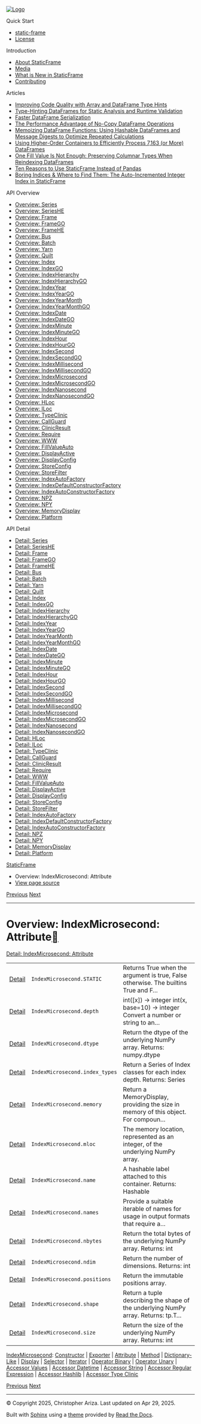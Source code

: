 [![Logo](../_static/sf-logo-web_icon-small.png)](../index.md)

Quick Start

* [static-frame](../readme.md)
* [License](../license.md)

Introduction

* [About StaticFrame](../intro.md)
* [Media](../intro.html#media)
* [What is New in StaticFrame](../new.md)
* [Contributing](../contributing.md)

Articles

* [Improving Code Quality with Array and DataFrame Type Hints](../articles/guard.md)
* [Type-Hinting DataFrames for Static Analysis and Runtime Validation](../articles/ftyping.md)
* [Faster DataFrame Serialization](../articles/serialize.md)
* [The Performance Advantage of No-Copy DataFrame Operations](../articles/no_copy.md)
* [Memoizing DataFrame Functions: Using Hashable DataFrames and Message Digests to Optimize Repeated Calculations](../articles/hash.md)
* [Using Higher-Order Containers to Efficiently Process 7,163 (or More) DataFrames](../articles/uhoc.md)
* [One Fill Value Is Not Enough: Preserving Columnar Types When Reindexing DataFrames](../articles/fill_value.md)
* [Ten Reasons to Use StaticFrame Instead of Pandas](../articles/upgrade.md)
* [Boring Indices & Where to Find Them: The Auto-Incremented Integer Index in StaticFrame](../articles/aiii.md)

API Overview

* [Overview: Series](series.md)
* [Overview: SeriesHE](series_he.md)
* [Overview: Frame](frame.md)
* [Overview: FrameGO](frame_go.md)
* [Overview: FrameHE](frame_he.md)
* [Overview: Bus](bus.md)
* [Overview: Batch](batch.md)
* [Overview: Yarn](yarn.md)
* [Overview: Quilt](quilt.md)
* [Overview: Index](index.md)
* [Overview: IndexGO](index_go.md)
* [Overview: IndexHierarchy](index_hierarchy.md)
* [Overview: IndexHierarchyGO](index_hierarchy_go.md)
* [Overview: IndexYear](index_year.md)
* [Overview: IndexYearGO](index_year_go.md)
* [Overview: IndexYearMonth](index_year_month.md)
* [Overview: IndexYearMonthGO](index_year_month_go.md)
* [Overview: IndexDate](index_date.md)
* [Overview: IndexDateGO](index_date_go.md)
* [Overview: IndexMinute](index_minute.md)
* [Overview: IndexMinuteGO](index_minute_go.md)
* [Overview: IndexHour](index_hour.md)
* [Overview: IndexHourGO](index_hour_go.md)
* [Overview: IndexSecond](index_second.md)
* [Overview: IndexSecondGO](index_second_go.md)
* [Overview: IndexMillisecond](index_millisecond.md)
* [Overview: IndexMillisecondGO](index_millisecond_go.md)
* [Overview: IndexMicrosecond](index_microsecond.md)
* [Overview: IndexMicrosecondGO](index_microsecond_go.md)
* [Overview: IndexNanosecond](index_nanosecond.md)
* [Overview: IndexNanosecondGO](index_nanosecond_go.md)
* [Overview: HLoc](hloc.md)
* [Overview: ILoc](iloc.md)
* [Overview: TypeClinic](type_clinic.md)
* [Overview: CallGuard](call_guard.md)
* [Overview: ClinicResult](clinic_result.md)
* [Overview: Require](require.md)
* [Overview: WWW](www.md)
* [Overview: FillValueAuto](fill_value_auto.md)
* [Overview: DisplayActive](display_active.md)
* [Overview: DisplayConfig](display_config.md)
* [Overview: StoreConfig](store_config.md)
* [Overview: StoreFilter](store_filter.md)
* [Overview: IndexAutoFactory](index_auto_factory.md)
* [Overview: IndexDefaultConstructorFactory](index_default_constructor_factory.md)
* [Overview: IndexAutoConstructorFactory](index_auto_constructor_factory.md)
* [Overview: NPZ](npz.md)
* [Overview: NPY](npy.md)
* [Overview: MemoryDisplay](memory_display.md)
* [Overview: Platform](platform.md)

API Detail

* [Detail: Series](../api_detail/series.md)
* [Detail: SeriesHE](../api_detail/series_he.md)
* [Detail: Frame](../api_detail/frame.md)
* [Detail: FrameGO](../api_detail/frame_go.md)
* [Detail: FrameHE](../api_detail/frame_he.md)
* [Detail: Bus](../api_detail/bus.md)
* [Detail: Batch](../api_detail/batch.md)
* [Detail: Yarn](../api_detail/yarn.md)
* [Detail: Quilt](../api_detail/quilt.md)
* [Detail: Index](../api_detail/index.md)
* [Detail: IndexGO](../api_detail/index_go.md)
* [Detail: IndexHierarchy](../api_detail/index_hierarchy.md)
* [Detail: IndexHierarchyGO](../api_detail/index_hierarchy_go.md)
* [Detail: IndexYear](../api_detail/index_year.md)
* [Detail: IndexYearGO](../api_detail/index_year_go.md)
* [Detail: IndexYearMonth](../api_detail/index_year_month.md)
* [Detail: IndexYearMonthGO](../api_detail/index_year_month_go.md)
* [Detail: IndexDate](../api_detail/index_date.md)
* [Detail: IndexDateGO](../api_detail/index_date_go.md)
* [Detail: IndexMinute](../api_detail/index_minute.md)
* [Detail: IndexMinuteGO](../api_detail/index_minute_go.md)
* [Detail: IndexHour](../api_detail/index_hour.md)
* [Detail: IndexHourGO](../api_detail/index_hour_go.md)
* [Detail: IndexSecond](../api_detail/index_second.md)
* [Detail: IndexSecondGO](../api_detail/index_second_go.md)
* [Detail: IndexMillisecond](../api_detail/index_millisecond.md)
* [Detail: IndexMillisecondGO](../api_detail/index_millisecond_go.md)
* [Detail: IndexMicrosecond](../api_detail/index_microsecond.md)
* [Detail: IndexMicrosecondGO](../api_detail/index_microsecond_go.md)
* [Detail: IndexNanosecond](../api_detail/index_nanosecond.md)
* [Detail: IndexNanosecondGO](../api_detail/index_nanosecond_go.md)
* [Detail: HLoc](../api_detail/hloc.md)
* [Detail: ILoc](../api_detail/iloc.md)
* [Detail: TypeClinic](../api_detail/type_clinic.md)
* [Detail: CallGuard](../api_detail/call_guard.md)
* [Detail: ClinicResult](../api_detail/clinic_result.md)
* [Detail: Require](../api_detail/require.md)
* [Detail: WWW](../api_detail/www.md)
* [Detail: FillValueAuto](../api_detail/fill_value_auto.md)
* [Detail: DisplayActive](../api_detail/display_active.md)
* [Detail: DisplayConfig](../api_detail/display_config.md)
* [Detail: StoreConfig](../api_detail/store_config.md)
* [Detail: StoreFilter](../api_detail/store_filter.md)
* [Detail: IndexAutoFactory](../api_detail/index_auto_factory.md)
* [Detail: IndexDefaultConstructorFactory](../api_detail/index_default_constructor_factory.md)
* [Detail: IndexAutoConstructorFactory](../api_detail/index_auto_constructor_factory.md)
* [Detail: NPZ](../api_detail/npz.md)
* [Detail: NPY](../api_detail/npy.md)
* [Detail: MemoryDisplay](../api_detail/memory_display.md)
* [Detail: Platform](../api_detail/platform.md)

[StaticFrame](../index.md)

* Overview: IndexMicrosecond: Attribute
* [View page source](../_sources/api_overview/index_microsecond-attribute.rst.txt)

[Previous](index_microsecond-exporter.html "Overview: IndexMicrosecond: Exporter")
[Next](index_microsecond-method.html "Overview: IndexMicrosecond: Method")

---

# Overview: IndexMicrosecond: Attribute[](#overview-indexmicrosecond-attribute "Link to this heading")

[Detail: IndexMicrosecond: Attribute](../api_detail/index_microsecond-attribute.html#api-detail-indexmicrosecond-attribute)

|  |  |  |
| --- | --- | --- |
| [Detail](../api_detail/index_microsecond-attribute.html#api-sig-indexmicrosecond-static) | `IndexMicrosecond.STATIC` | Returns True when the argument is true, False otherwise. The builtins True and F… |
| [Detail](../api_detail/index_microsecond-attribute.html#api-sig-indexmicrosecond-depth) | `IndexMicrosecond.depth` | int([x]) -> integer int(x, base=10) -> integer Convert a number or string to an… |
| [Detail](../api_detail/index_microsecond-attribute.html#api-sig-indexmicrosecond-dtype) | `IndexMicrosecond.dtype` | Return the dtype of the underlying NumPy array. Returns: numpy.dtype |
| [Detail](../api_detail/index_microsecond-attribute.html#api-sig-indexmicrosecond-index-types) | `IndexMicrosecond.index_types` | Return a Series of Index classes for each index depth. Returns: Series |
| [Detail](../api_detail/index_microsecond-attribute.html#api-sig-indexmicrosecond-memory) | `IndexMicrosecond.memory` | Return a MemoryDisplay, providing the size in memory of this object. For compoun… |
| [Detail](../api_detail/index_microsecond-attribute.html#api-sig-indexmicrosecond-mloc) | `IndexMicrosecond.mloc` | The memory location, represented as an integer, of the underlying NumPy array. |
| [Detail](../api_detail/index_microsecond-attribute.html#api-sig-indexmicrosecond-name) | `IndexMicrosecond.name` | A hashable label attached to this container. Returns: Hashable |
| [Detail](../api_detail/index_microsecond-attribute.html#api-sig-indexmicrosecond-names) | `IndexMicrosecond.names` | Provide a suitable iterable of names for usage in output formats that require a… |
| [Detail](../api_detail/index_microsecond-attribute.html#api-sig-indexmicrosecond-nbytes) | `IndexMicrosecond.nbytes` | Return the total bytes of the underlying NumPy array. Returns: int |
| [Detail](../api_detail/index_microsecond-attribute.html#api-sig-indexmicrosecond-ndim) | `IndexMicrosecond.ndim` | Return the number of dimensions. Returns: int |
| [Detail](../api_detail/index_microsecond-attribute.html#api-sig-indexmicrosecond-positions) | `IndexMicrosecond.positions` | Return the immutable positions array. |
| [Detail](../api_detail/index_microsecond-attribute.html#api-sig-indexmicrosecond-shape) | `IndexMicrosecond.shape` | Return a tuple describing the shape of the underlying NumPy array. Returns: tp.T… |
| [Detail](../api_detail/index_microsecond-attribute.html#api-sig-indexmicrosecond-size) | `IndexMicrosecond.size` | Return the size of the underlying NumPy array. Returns: int |

[IndexMicrosecond](index_microsecond.html#api-overview-indexmicrosecond): [Constructor](index_microsecond-constructor.html#api-overview-indexmicrosecond-constructor) | [Exporter](index_microsecond-exporter.html#api-overview-indexmicrosecond-exporter) | [Attribute](#api-overview-indexmicrosecond-attribute) | [Method](index_microsecond-method.html#api-overview-indexmicrosecond-method) | [Dictionary-Like](index_microsecond-dictionary_like.html#api-overview-indexmicrosecond-dictionary-like) | [Display](index_microsecond-display.html#api-overview-indexmicrosecond-display) | [Selector](index_microsecond-selector.html#api-overview-indexmicrosecond-selector) | [Iterator](index_microsecond-iterator.html#api-overview-indexmicrosecond-iterator) | [Operator Binary](index_microsecond-operator_binary.html#api-overview-indexmicrosecond-operator-binary) | [Operator Unary](index_microsecond-operator_unary.html#api-overview-indexmicrosecond-operator-unary) | [Accessor Values](index_microsecond-accessor_values.html#api-overview-indexmicrosecond-accessor-values) | [Accessor Datetime](index_microsecond-accessor_datetime.html#api-overview-indexmicrosecond-accessor-datetime) | [Accessor String](index_microsecond-accessor_string.html#api-overview-indexmicrosecond-accessor-string) | [Accessor Regular Expression](index_microsecond-accessor_regular_expression.html#api-overview-indexmicrosecond-accessor-regular-expression) | [Accessor Hashlib](index_microsecond-accessor_hashlib.html#api-overview-indexmicrosecond-accessor-hashlib) | [Accessor Type Clinic](index_microsecond-accessor_type_clinic.html#api-overview-indexmicrosecond-accessor-type-clinic)

[Previous](index_microsecond-exporter.html "Overview: IndexMicrosecond: Exporter")
[Next](index_microsecond-method.html "Overview: IndexMicrosecond: Method")

---

© Copyright 2025, Christopher Ariza.
Last updated on Apr 29, 2025.

Built with [Sphinx](https://www.sphinx-doc.org/) using a
[theme](https://github.com/readthedocs/sphinx_rtd_theme)
provided by [Read the Docs](https://readthedocs.org).